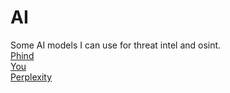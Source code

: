 # AI
Some AI models I can use for threat intel and osint. \
[Phind](https://www.phind.com/search?home=true) \
[You](https://you.com) \
[Perplexity](https://www.perplexity.ai) 

